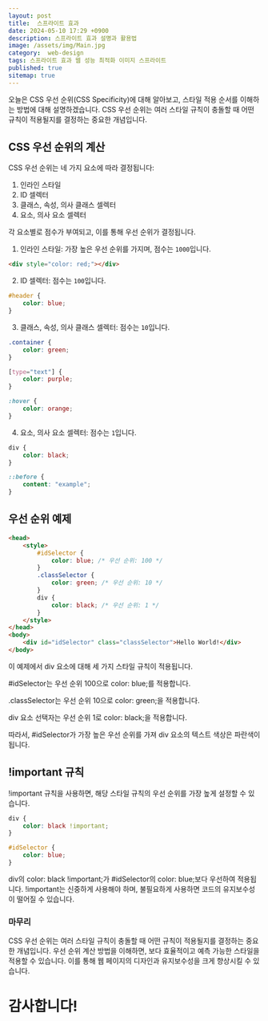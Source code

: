 ```yaml
---
layout: post
title:  스프라이트 효과
date: 2024-05-10 17:29 +0900
description: 스프라이트 효과 설명과 활용법
image: /assets/img/Main.jpg
category:  web-design
tags: 스프라이트 효과 웹 성능 최적화 이미지 스프라이트
published: true
sitemap: true
---
```


오늘은 CSS 우선 순위(CSS Specificity)에 대해 알아보고, 스타일 적용 순서를 이해하는 방법에 대해 설명하겠습니다. CSS 우선 순위는 여러 스타일 규칙이 충돌할 때 어떤 규칙이 적용될지를 결정하는 중요한 개념입니다.

## CSS 우선 순위의 계산
CSS 우선 순위는 네 가지 요소에 따라 결정됩니다:
1. 인라인 스타일
2. ID 셀렉터
3. 클래스, 속성, 의사 클래스 셀렉터
4. 요소, 의사 요소 셀렉터

각 요소별로 점수가 부여되고, 이를 통해 우선 순위가 결정됩니다.
1. 인라인 스타일: 가장 높은 우선 순위를 가지며, 점수는 `1000`입니다.
```html
<div style="color: red;"></div>
```

2. ID 셀렉터: 점수는 `100`입니다.
```css
#header {
    color: blue;
}
```

3. 클래스, 속성, 의사 클래스 셀렉터: 점수는 `10`입니다.
```css
.container {
    color: green;
}

[type="text"] {
    color: purple;
}

:hover {
    color: orange;
}
```

4. 요소, 의사 요소 셀렉터: 점수는 `1`입니다.
```css
div {
    color: black;
}

::before {
    content: "example";
}
```
## 우선 순위 예제
```html
<head>
    <style>
        #idSelector {
            color: blue; /* 우선 순위: 100 */
        }
        .classSelector {
            color: green; /* 우선 순위: 10 */
        }
        div {
            color: black; /* 우선 순위: 1 */
        }
    </style>
</head>
<body>
    <div id="idSelector" class="classSelector">Hello World!</div>
</body>
```
이 예제에서 div 요소에 대해 세 가지 스타일 규칙이 적용됩니다.

#idSelector는 우선 순위 100으로 color: blue;를 적용합니다.

.classSelector는 우선 순위 10으로 color: green;을 적용합니다.

div 요소 선택자는 우선 순위 1로 color: black;을 적용합니다.

따라서, #idSelector가 가장 높은 우선 순위를 가져 div 요소의 텍스트 색상은 파란색이 됩니다.

## !important 규칙
!important 규칙을 사용하면, 해당 스타일 규칙의 우선 순위를 가장 높게 설정할 수 있습니다.
```css
div {
    color: black !important;
}

#idSelector {
    color: blue;
}
```
div의 color: black !important;가 #idSelector의 color: blue;보다 우선하여 적용됩니다. !important는 신중하게 사용해야 하며, 불필요하게 사용하면 코드의 유지보수성이 떨어질 수 있습니다.

### 마무리
CSS 우선 순위는 여러 스타일 규칙이 충돌할 때 어떤 규칙이 적용될지를 결정하는 중요한 개념입니다. 우선 순위 계산 방법을 이해하면, 보다 효율적이고 예측 가능한 스타일을 적용할 수 있습니다. 이를 통해 웹 페이지의 디자인과 유지보수성을 크게 향상시킬 수 있습니다.

# 감사합니다!
